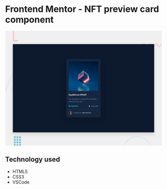 # Frontend Mentor - NFT preview card component

![Design preview for the NFT preview card component coding challenge](./design/desktop-preview.jpg)

## Technology used

- HTML5
- CSS3
- VSCode
